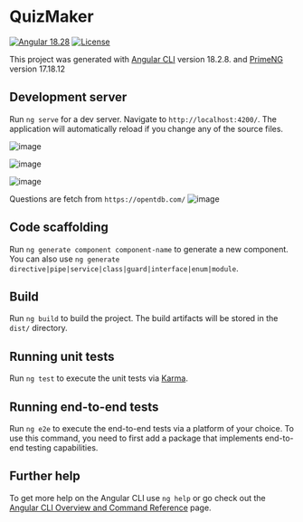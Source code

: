 # QuizMaker
[![Angular 18.28](https://img.shields.io/badge/JavaScript-Angular-red)](https://github.com/angular/angular-cli)
[![License](http://img.shields.io/:license-GPLv3-blue.svg)](https://www.gnu.org/licenses/gpl-3.0.html)

This project was generated with [Angular CLI](https://github.com/angular/angular-cli) version 18.2.8. and [PrimeNG](https://primeng.org/) version 17.18.12

## Development server

Run `ng serve` for a dev server. Navigate to `http://localhost:4200/`. The application will automatically reload if you change any of the source files.

![image](https://github.com/user-attachments/assets/4b737142-fbfc-42ec-b7d9-0b0e737b6f65)

![image](https://github.com/user-attachments/assets/60fdc961-575d-48a0-86c1-2781fbc0dd61)

![image](https://github.com/user-attachments/assets/09d128cf-5d93-47d9-89f2-4b8b1f6dfc34)

Questions are fetch from `https://opentdb.com/`
![image](https://github.com/user-attachments/assets/70966430-b415-4376-ba60-067505d0f643)

## Code scaffolding

Run `ng generate component component-name` to generate a new component. You can also use `ng generate directive|pipe|service|class|guard|interface|enum|module`.

## Build

Run `ng build` to build the project. The build artifacts will be stored in the `dist/` directory.

## Running unit tests

Run `ng test` to execute the unit tests via [Karma](https://karma-runner.github.io).

## Running end-to-end tests

Run `ng e2e` to execute the end-to-end tests via a platform of your choice. To use this command, you need to first add a package that implements end-to-end testing capabilities.

## Further help

To get more help on the Angular CLI use `ng help` or go check out the [Angular CLI Overview and Command Reference](https://angular.dev/tools/cli) page.
